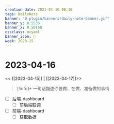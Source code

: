 ```yaml
---
creation date: 2023-04-16 08:16
tags: DailyNote
banner: "0.plugin/banners/daily-note-banner.gif"
banner_y: 0.5536
banner_x: 0.50168
cssclass: noyaml
banner_icon: 💌
week: 2023-15
---
```


# 2023-04-16

<< [[2023-04-15]] | [[2023-04-17]]>>


> [!info]+ 一句话描述你要做、在做、准备做的事情
> 

- [ ] 后端-dashboard
	- [ ] 前后端联调

- [ ] 前端-dashboard
	- [ ] 获取数据
